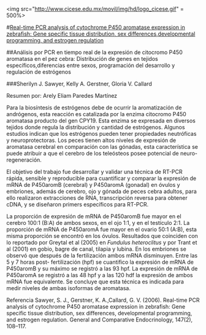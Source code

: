 <img src="http://www.cicese.edu.mx/movil/img/hd/logo_cicese.gif" = 500%>

#[Real-time PCR analysis of cytochrome P450 aromatase expression in zebrafish: Gene specific tissue distribution, sex differences,developmental programming, and estrogen regulation](http://www.sciencedirect.com/science/article/pii/S0016648005004016)

##Análisis por PCR en tiempo real de la expresión de citocromo P450 aromatasa en el pez cebra: Distribución de genes en tejidos específicos,diferencias entre sexos, programación del desarrollo y regulación de estrógenos

###Sherilyn J. Sawyer, Kelly A. Gerstner, Gloria V. Callard

Resumen por: Arely Eliam Paredes Martínez

Para la biosíntesis de estrógenos debe de ocurrir la aromatización de andrógenos, esta reacción es catalizada por la enzima citocromo P450 aromatasa producto del gen CPY19. Esta enzima se expresada en diversos tejidos donde regula la distribución y cantidad de estrógenos. Algunos estudios indican que los estrógenos pueden tener propiedades neutróficas y neuroprotectoras. Los peces tienen altos niveles de expresión de aromatasa cerebral en comparación con las gónadas, esta característica se puede atribuir a que el cerebro de los teleósteos posee potencial de neuro-regeneración.

El objetivo del trabajo fue desarrollar y validar una técnica de RT-PCR rápida, sensible y reproducible para cuantificar y comparar la expresión de mRNA de P450aromB (cerebral) y P450aromA (gonadal) en óvulos y embriones, además de cerebro, ojo y gónada de peces cebra adultos, para ello realizaron extracciones de RNA, transcripción reversa para obtener cDNA, y se diseñaron primers específicos para RT-PCR. 

La proporción de expresión de mRNA de P450aromB fue mayor en el cerebro 100:1 (B:A) de ambos sexos,  en el ojo 1:1, y  en el testículo 2:1. La proporción de mRNA de P450aromA fue mayor en el ovario 50:1 (A:B), esta misma proporción se encontró en los óvulos. Resultados que coinciden con lo reportado por Greytal et al (2005) en *Fundulus heteroclitus* y por Trant et al (2001) en gobio, bagre de canal, tilapia y lubina. En los embriones se observó que después de la fertilización ambos mRNA disminuyen. Entre las 5 y 7 horas post- fertilización (hpf) se cuantifico la expresión de mRNA de P450aromB y su máximo se registró a las 93 hpf. La expresión de mRNA de P450aromA se registró a las 48 hpf y a las 120 hdf la expresión de ambos mRNA fue equivalente. Se concluye que esta técnica es indicada para medir niveles de ambas isoformas de aromatasa.

Referencia
Sawyer, S. J., Gerstner, K. A.,Callard, G. V. (2006). Real-time PCR analysis of cytochrome P450 aromatase expression in zebrafish: Gene specific tissue distribution, sex differences, developmental programming, and estrogen regulation. General and Comparative Endocrinology, 147(2), 108–117. 


